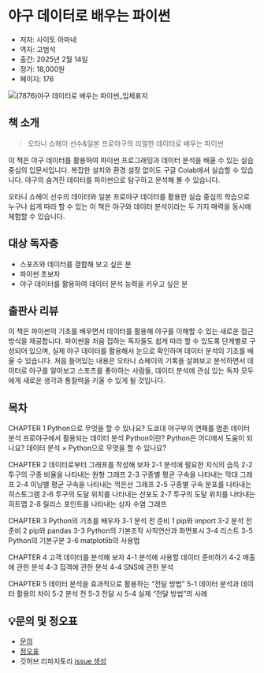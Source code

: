 # 야구 데이터로 배우는 파이썬

- 저자: 사이토 아마네
- 역자: 고범석
- 출간: 2025년 2월 14일
- 정가: 18,000원
- 페이지: 176

![(7876)야구 데이터로 배우는 파이썬_입체표지](https://github.com/user-attachments/assets/24063938-b192-4245-8101-7d4b99d7ba89)

## 책 소개

> 오타니 쇼헤이 선수&일본 프로야구의
> 리얼한 데이터로 배우는 파이썬

이 책은 야구 데이터를 활용하여 파이썬 프로그래밍과 데이터 분석을 배울 수 있는 실습 중심의 입문서입니다. 복잡한 설치와 환경 설정 없이도 구글 Colab에서 실습할 수 있습니다. 야구의 숨겨진 데이터를 파이썬으로 탐구하고 분석해 볼 수 있습니다.

오타니 쇼헤이 선수의 데이터와 일본 프로야구 데이터를 활용한 실습 중심의 학습으로 누구나 쉽게 따라 할 수 있는 이 책은 야구와 데이터 분석이라는 두 가지 매력을 동시에 체험할 수 있습니다.

## 대상 독자층
- 스포츠와 데이터를 결합해 보고 싶은 분
- 파이썬 초보자
- 야구 데이터를 활용하여 데이터 분석 능력을 키우고 싶은 분

## 출판사 리뷰
이 책은 파이썬의 기초를 배우면서 데이터를 활용해 야구를 이해할 수 있는 새로운 접근 방식을 제공합니다. 파이썬을 처음 접하는 독자들도 쉽게 따라 할 수 있도록 단계별로 구성되어 있으며, 실제 야구 데이터를 활용해서 눈으로 확인하며 데이터 분석의 기초를 배울 수 있습니다.
처음 들어있는 내용은 오타니 쇼헤이의 기록을 살펴보고 분석하면서 데이터로 야구를 알아보고 스포츠를 좋아하는 사람들, 데이터 분석에 관심 있는 독자 모두에게 새로운 생각과 통찰력을 키울 수 있게 될 것입니다.


## 목차
CHAPTER 1 Python으로 무엇을 할 수 있나요?
	도쿄대 야구부의 연패를 멈춘 데이터 분석
	프로야구에서 활용되는 데이터 분석
	Python이란?
	Python은 어디에서 도움이 되나요?
	데이터 분석 × Python으로 무엇을 할 수 있나요?

CHAPTER 2 데이터로부터 그래프를 작성해 보자
2-1 분석에 필요한 지식의 습득
2-2 투구의 구종 비율을 나타내는 원형 그래프
2-3 구종별 평균 구속을 나타내는 막대 그래프
2-4 이닝별 평균 구속을 나타내는 꺽은선 그래프
2-5 구종별 구속 분포를 나타내는 히스토그램
2-6 투구의 도달 위치를 나타내는 산포도
2-7 투구의 도달 위치를 나타내는 히트맵
2-8 릴리스 포인트를 나타내는 상자 수염 그래프

CHAPTER 3 Python의 기초를 배우자
3-1 분석 전 준비 1 pip와 import
3-2 분석 전 준비 2 pip와 pandas
3-3 Python의 기본조작 사칙연산과 화면표시
3-4 리스트
3-5 Python의 기본구분
3-6 matplotlib의 사용법

CHAPTER 4 고객 데이터를 분석해 보자
4-1 분석에 사용할 데이터 준비하기
4-2 매출에 관한 분석
4-3 집객에 관한 분석
4-4 SNS에 관한 분석

CHAPTER 5 데이터 분석을 효과적으로 활용하는 “전달 방법”
5-1 데이터 분석과 데이터 활용의 차이
5-2 분석 전
5-3 전달 시
5-4 실제 “전달 방법”의 사례

## 💡문의 및 정오표
- [문의](mailto:Support@youngjin.com)
- [정오표](https://www.youngjin.com/Artyboard/mboard.asp?strBoardID=errata)
- 깃허브 리파지토리 [issue 생성](https://github.com/Youngjin-com/py_baseball_data/issues/new)
